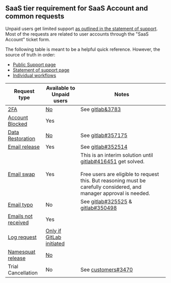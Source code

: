 ## SaaS tier requirement for SaaS Account and common requests

Unpaid users get limited support [as outlined in the statement of support](/support/statement-of-support/#free-users).
Most of the requests are related to user accounts through the "SaaS Account" ticket form.

The following table is meant to be a helpful quick reference.
However, the source of truth in order:

- [Public Support page](https://about.gitlab.com/support/gitlab-com-policies)
- [Statement of support page](/support/statement-of-support/#free-users)
- [Individual workflows](index.html#gitlab-com)

| Request type  | Available to Unpaid users | Notes |
| ------- | ------- |------- |
| [2FA](/handbook/support/workflows/account_verification.html#self-service-2fa-removal) | [No](https://about.gitlab.com/support/gitlab-com-policies/#account-recovery-and-2fa-resets) | See [gitlab&3783](https://gitlab.com/groups/gitlab-org/-/epics/3783) |
| [Account Blocked](/handbook/support/workflows/reinstating-blocked-accounts.html) | Yes |  |
| [Data Restoration](/handbook/support/workflows/restore_requests.html) | [No](/support/gitlab-com-policies/#restoration-of-deleted-data) | See [gitlab#357175](https://gitlab.com/gitlab-org/gitlab/-/issues/357175) |
| [Email release](/handbook/support/workflows/account_changes.html#releasing-an-email-address) | Yes | See [gitlab#352514](https://gitlab.com/gitlab-org/gitlab/-/issues/352514) |
| [Email swap](/handbook/support/workflows/account_changes.html#account-access-requests) | Yes | This is an interim solution until [gitlab#416451](https://gitlab.com/gitlab-org/gitlab/-/issues/416451) get solved. <BR><BR>Free users are eligible to request this. But reasoning must be carefully considered, and manager approval is needed. |
| [Email typo](/handbook/support/workflows/confirmation_emails.html#typo-fix) | No | See [gitlab#325525](https://gitlab.com/gitlab-org/gitlab/-/issues/325525) & [gitlab#350498](https://gitlab.com/gitlab-org/gitlab/-/issues/350498) |
| [Emails not received](/handbook/support/workflows/confirmation_emails.html#removing-a-suppression-in-zendesk) | Yes |  |
| [Log request](/handbook/support/workflows/log_requests.html) | [Only if GitLab initiated](/support/statement-of-support/#free-users) |  |
| [Namesquat release](/handbook/support/workflows/namesquatting_policy.html) | [No](https://about.gitlab.com/support/gitlab-com-policies/#name-squatting-policy) |  |
| Trial Cancellation | No | See [customers#3470](https://gitlab.com/gitlab-org/customers-gitlab-com/-/issues/3470) |

